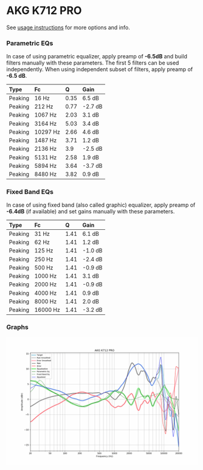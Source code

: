 # AKG K712 PRO
See [usage instructions](https://github.com/jaakkopasanen/AutoEq#usage) for more options and info.

### Parametric EQs
In case of using parametric equalizer, apply preamp of **-6.5dB** and build filters manually
with these parameters. The first 5 filters can be used independently.
When using independent subset of filters, apply preamp of **-6.5 dB**.

| Type    | Fc       |    Q | Gain    |
|:--------|:---------|:-----|:--------|
| Peaking | 16 Hz    | 0.35 | 6.5 dB  |
| Peaking | 212 Hz   | 0.77 | -2.7 dB |
| Peaking | 1067 Hz  | 2.03 | 3.1 dB  |
| Peaking | 3164 Hz  | 5.03 | 3.4 dB  |
| Peaking | 10297 Hz | 2.66 | 4.6 dB  |
| Peaking | 1487 Hz  | 3.71 | 1.2 dB  |
| Peaking | 2136 Hz  | 3.9  | -2.5 dB |
| Peaking | 5131 Hz  | 2.58 | 1.9 dB  |
| Peaking | 5894 Hz  | 3.64 | -3.7 dB |
| Peaking | 8480 Hz  | 3.82 | 0.9 dB  |

### Fixed Band EQs
In case of using fixed band (also called graphic) equalizer, apply preamp of **-6.4dB**
(if available) and set gains manually with these parameters.

| Type    | Fc       |    Q | Gain    |
|:--------|:---------|:-----|:--------|
| Peaking | 31 Hz    | 1.41 | 6.1 dB  |
| Peaking | 62 Hz    | 1.41 | 1.2 dB  |
| Peaking | 125 Hz   | 1.41 | -1.0 dB |
| Peaking | 250 Hz   | 1.41 | -2.4 dB |
| Peaking | 500 Hz   | 1.41 | -0.9 dB |
| Peaking | 1000 Hz  | 1.41 | 3.1 dB  |
| Peaking | 2000 Hz  | 1.41 | -0.9 dB |
| Peaking | 4000 Hz  | 1.41 | 0.9 dB  |
| Peaking | 8000 Hz  | 1.41 | 2.0 dB  |
| Peaking | 16000 Hz | 1.41 | -3.2 dB |

### Graphs
![](./AKG%20K712%20PRO.png)
